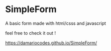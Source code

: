 # SimpleForm
 A basic form made with html/csss and javascript

feel free to check it out !

https://damariocodes.github.io/SimpleForm/

